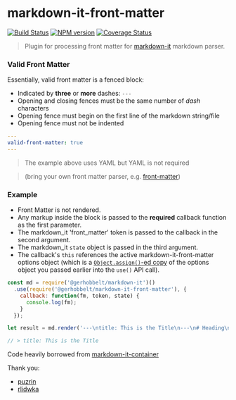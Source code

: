 # markdown-it-front-matter

[![Build Status](https://img.shields.io/travis/GerHobbelt/markdown-it-front-matter/master.svg?style=flat)](https://travis-ci.org/GerHobbelt/markdown-it-front-matter)
[![NPM version](https://img.shields.io/npm/v/@gerhobbelt/markdown-it-front-matter.svg?style=flat)](https://www.npmjs.org/package/@gerhobbelt/markdown-it-front-matter)
[![Coverage Status](https://img.shields.io/coveralls/GerHobbelt/markdown-it-front-matter/master.svg?style=flat)](https://coveralls.io/r/GerHobbelt/markdown-it-front-matter?branch=master)

> Plugin for processing front matter for [markdown-it](https://github.com/markdown-it/markdown-it) markdown parser.


### Valid Front Matter

Essentially, valid front matter is a fenced block:

  * Indicated by **three** or **more** dashes: `---`
  * Opening and closing fences must be the same number of *dash* characters
  * Opening fence must begin on the first line of the markdown string/file
  * Opening fence must not be indented

```yaml
---
valid-front-matter: true
---
```

> The example above uses YAML but YAML is not required

> (bring your own front matter parser, e.g. [front-matter](https://www.npmjs.com/package/gray-matter))


### Example

  * Front Matter is not rendered.
  * Any markup inside the block is passed to the **required** callback function as the first parameter.
  * The markdown_it 'front_matter' token is passed to the callback in the second argument.
  * The markdown_it `state` object is passed in the third argument.
  * The callback's `this` references the active markdown-it-front-matter options object 
    (which is a [`Object.assign()`-ed copy](https://developer.mozilla.org/en-US/docs/Web/JavaScript/Reference/Global_Objects/Object/assign) of the options object you passed earlier into the `use()` API call).

```javascript
const md = require('@gerhobbelt/markdown-it')()
  .use(require('@gerhobbelt/markdown-it-front-matter'), {
    callback: function(fm, token, state) {
      console.log(fm);
    }
  });

let result = md.render('---\ntitle: This is the Title\n---\n# Heading\n----\nsome text');

// > title: This is the Title
```

Code heavily borrowed from [markdown-it-container](https://github.com/markdown-it/markdown-it-container)

Thank you:

- [puzrin](https://github.com/puzrin)
- [rlidwka](https://github.com/rlidwka)
